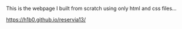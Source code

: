 This is the webpage I built from scratch using only html and css files...

https://h1b0.github.io/reservia13/
